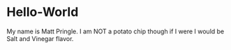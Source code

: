 # Hello-World

My name is Matt Pringle.  I am NOT a potato chip though if I were I would be Salt and Vinegar flavor.
